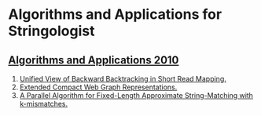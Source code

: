# Algorithms and Applications for Stringologist
## [Algorithms and Applications 2010](https://dblp.org/db/conf/birthday/ukkonen2010.html)
  1. [Unified View of Backward Backtracking in Short Read Mapping.](https://doi.org/10.1007/978-3-642-12476-1_13)  
  2. [Extended Compact Web Graph Representations.](https://doi.org/10.1007/978-3-642-12476-1_5)  
  3. [A Parallel Algorithm for Fixed-Length Approximate String-Matching with k-mismatches.](https://doi.org/10.1007/978-3-642-12476-1_6)  
  